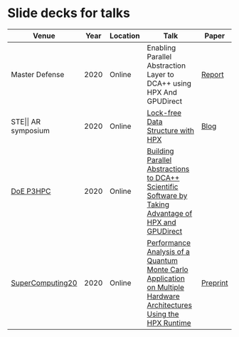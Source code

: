 # Slide decks for talks
|  Venue | Year | Location | Talk | Paper |
| --- | --- | --- | --- | --- |
| Master Defense | 2020 | Online | Enabling Parallel Abstraction Layer to DCA++ using HPX And GPUDirect | [Report](http://stellar.cct.lsu.edu/pubs/master_thesis_weile_wei.pdf) |
| STE\|\| AR symposium | 2020 | Online | [Lock-free Data Structure with HPX](http://youtu.be/1c9XG053VOU) | [Blog](https://weilewei09.wixsite.com/weile/single-post/2020/08/20/Google-Summer-of-Code-Lock-free-data-structure-meets-HPX-runtime-system) |
| [DoE P3HPC](https://p3hpcforum2020.alcf.anl.gov/) | 2020 | Online | [Building Parallel Abstractions to DCA++ Scientific Software by Taking Advantage of HPX and GPUDirect](https://youtu.be/Xc6Ft7dnp0s) |
| [SuperComputing20](https://www.csm.ornl.gov/srt/conferences/Scala/2020/) | 2020 | Online | [Performance Analysis of a Quantum Monte Carlo Application on Multiple Hardware Architectures Using the HPX Runtime](https://sc20.supercomputing.org/presentation/?id=ws_lasalss106&sess=sess214) | [Preprint](https://arxiv.org/abs/2010.07098) |

